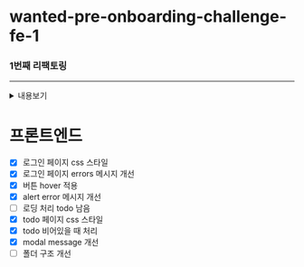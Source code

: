 # wanted-pre-onboarding-challenge-fe-1

### 1번째 리팩토링
***

<details>
<summary>내용보기</summary>

사전과제 제출할 때 폴더 나누는 것은 생각하지 않아서 components 폴더에 모두 있었고 hook, type 등등 나누지않고   
필요한건 그 안에 다 만들어서 가독성이 좋지 않았다. 강의를 듣고 나누는 방식이 좀더 깔끔하고 가독성이 좋다는 것을    
알게되서 수정했다.  

변수명만 봐도 알아 볼 수 있도록 최대한 변수명을 고쳤다.   
   
사전과제를 할 때에는 react-query를 아예 사용하지않았는데 API 부분을 react-query를 사용하는 방식으로 수정   
   
로그인, 회원가입 부분에 setState를 이용해서 email, password를 바꾸고 넘겨주는식으로 했었는데   
react-hook-form을 사용하는 방식으로 수정   
   
강의 들으면서 Higher Order Component를 알게되었고 토큰이 없을때 login페이지로 이동시키는 것과    
이미 로그인 되어있을 때 login 또는 signup 페이지로 이동할 시 /로 이동시키도록 수정했다.   
처음에는 useNavigate()를 이용해서 useEffect에서 이동시키는 방식으로 구현했는데    
이렇게하니까 맨처음에 / 로 접속하면 login 페이지로 이동되는데 맨처음에 signup 페이지로 접속해도     
login 페이지로 이동하였다. 맨처음에 AuthCheckHoc이 실행될 때 useEffect 안에   
token이 없을 때 login 페이지로 이동하는 부분이 무조건 실행되서 login 페이지로만 가지는 것 같았다    
useNavigate()를 if 문 내에서 사용하면 될 것 같았는데 그렇게는 hook을 사용할 수 없다고 나왔고    
Navigate를 이용해서 하는 방식을 알게되서 수정했다.   

todo를 수정하거나 삭제할 때 확인 창이 뜨도록 수정했다. 하나의 Modal 컴포넌트를 만들고 두 군데서 다 사용할 수    
있도록 생각해서 해보았다.   

그외 가독성이 좋게 나눌 수 있는 부분을 찾아 수정하였다.   
</details>


# 프론트엔드

- [x]  로그인 페이지 css 스타일
- [x]  로그인 페이지 errors 메시지 개선
- [x]  버튼 hover 적용
- [x]  alert error 메시지 개선
- [ ]  로딩 처리 todo 남음
- [x]  todo 페이지 css 스타일
- [x]  todo 비어있을 때 처리
- [x]  modal message 개선
- [ ]  폴더 구조 개선
